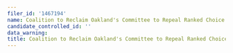 ```yaml
---
filer_id: '1467194'
name: Coalition to Reclaim Oakland's Committee to Repeal Ranked Choice Voting
candidate_controlled_id: ''
data_warning: 
title: Coalition to Reclaim Oakland's Committee to Repeal Ranked Choice Voting
---
```

